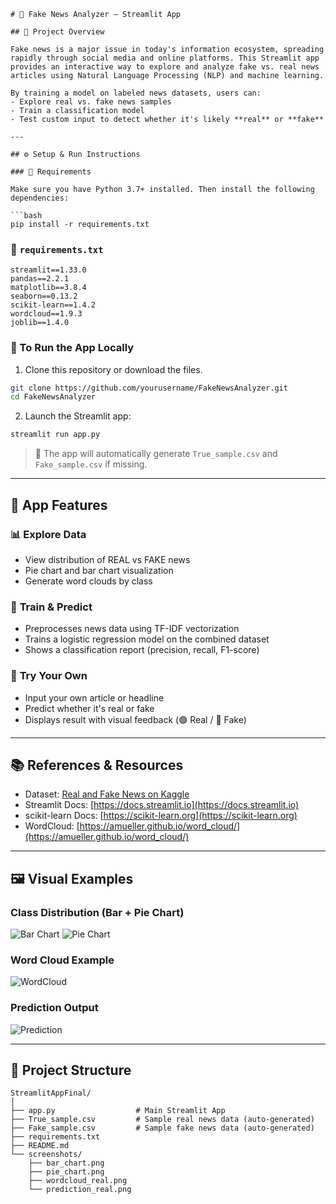 ```
# 📰 Fake News Analyzer – Streamlit App

## 📌 Project Overview

Fake news is a major issue in today's information ecosystem, spreading rapidly through social media and online platforms. This Streamlit app provides an interactive way to explore and analyze fake vs. real news articles using Natural Language Processing (NLP) and machine learning.

By training a model on labeled news datasets, users can:
- Explore real vs. fake news samples
- Train a classification model
- Test custom input to detect whether it's likely **real** or **fake**

---

## ⚙️ Setup & Run Instructions

### 🔧 Requirements

Make sure you have Python 3.7+ installed. Then install the following dependencies:

```bash
pip install -r requirements.txt
```

### 📄 `requirements.txt`

```text
streamlit==1.33.0
pandas==2.2.1
matplotlib==3.8.4
seaborn==0.13.2
scikit-learn==1.4.2
wordcloud==1.9.3
joblib==1.4.0
```

### 🚀 To Run the App Locally

1. Clone this repository or download the files.

```bash
git clone https://github.com/yourusername/FakeNewsAnalyzer.git
cd FakeNewsAnalyzer
```

2. Launch the Streamlit app:

```bash
streamlit run app.py
```

> 📁 The app will automatically generate `True_sample.csv` and `Fake_sample.csv` if missing.

---

## 🧠 App Features

### 📊 **Explore Data**
- View distribution of REAL vs FAKE news
- Pie chart and bar chart visualization
- Generate word clouds by class

### 🤖 **Train & Predict**
- Preprocesses news data using TF-IDF vectorization
- Trains a logistic regression model on the combined dataset
- Shows a classification report (precision, recall, F1-score)

### 📝 **Try Your Own**
- Input your own article or headline
- Predict whether it's real or fake
- Displays result with visual feedback (🟢 Real / 🔴 Fake)

---

## 📚 References & Resources

- Dataset: [Real and Fake News on Kaggle](https://www.kaggle.com/datasets/razanaqvi14/real-and-fake-news)
- Streamlit Docs: [https://docs.streamlit.io](https://docs.streamlit.io)
- scikit-learn Docs: [https://scikit-learn.org](https://scikit-learn.org)
- WordCloud: [https://amueller.github.io/word_cloud/](https://amueller.github.io/word_cloud/)

---

## 🖼️ Visual Examples

### Class Distribution (Bar + Pie Chart)
![Bar Chart](screenshots/bar_chart.png)
![Pie Chart](screenshots/pie_chart.png)

### Word Cloud Example
![WordCloud](screenshots/wordcloud_real.png)

### Prediction Output
![Prediction](screenshots/prediction_real.png)

---

## 📁 Project Structure

```
StreamlitAppFinal/
│
├── app.py                  # Main Streamlit App
├── True_sample.csv         # Sample real news data (auto-generated)
├── Fake_sample.csv         # Sample fake news data (auto-generated)
├── requirements.txt
├── README.md
└── screenshots/
    ├── bar_chart.png
    ├── pie_chart.png
    ├── wordcloud_real.png
    └── prediction_real.png
```